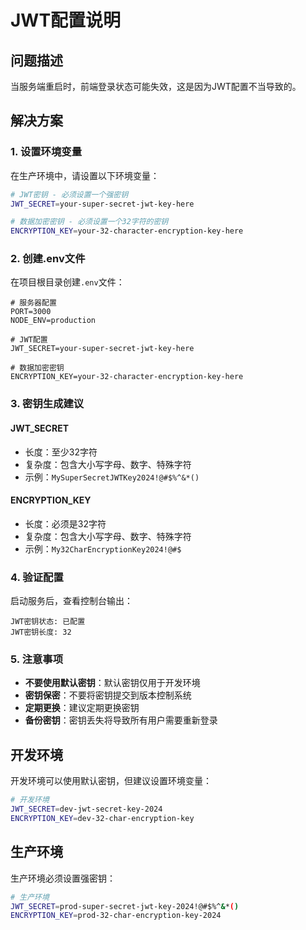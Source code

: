 # JWT配置说明

## 问题描述

当服务端重启时，前端登录状态可能失效，这是因为JWT配置不当导致的。

## 解决方案

### 1. 设置环境变量

在生产环境中，请设置以下环境变量：

```bash
# JWT密钥 - 必须设置一个强密钥
JWT_SECRET=your-super-secret-jwt-key-here

# 数据加密密钥 - 必须设置一个32字符的密钥
ENCRYPTION_KEY=your-32-character-encryption-key-here
```

### 2. 创建.env文件

在项目根目录创建`.env`文件：

```env
# 服务器配置
PORT=3000
NODE_ENV=production

# JWT配置
JWT_SECRET=your-super-secret-jwt-key-here

# 数据加密密钥
ENCRYPTION_KEY=your-32-character-encryption-key-here
```

### 3. 密钥生成建议

#### JWT_SECRET
- 长度：至少32字符
- 复杂度：包含大小写字母、数字、特殊字符
- 示例：`MySuperSecretJWTKey2024!@#$%^&*()`

#### ENCRYPTION_KEY
- 长度：必须是32字符
- 复杂度：包含大小写字母、数字、特殊字符
- 示例：`My32CharEncryptionKey2024!@#$`

### 4. 验证配置

启动服务后，查看控制台输出：

```
JWT密钥状态: 已配置
JWT密钥长度: 32
```

### 5. 注意事项

- **不要使用默认密钥**：默认密钥仅用于开发环境
- **密钥保密**：不要将密钥提交到版本控制系统
- **定期更换**：建议定期更换密钥
- **备份密钥**：密钥丢失将导致所有用户需要重新登录

## 开发环境

开发环境可以使用默认密钥，但建议设置环境变量：

```bash
# 开发环境
JWT_SECRET=dev-jwt-secret-key-2024
ENCRYPTION_KEY=dev-32-char-encryption-key
```

## 生产环境

生产环境必须设置强密钥：

```bash
# 生产环境
JWT_SECRET=prod-super-secret-jwt-key-2024!@#$%^&*()
ENCRYPTION_KEY=prod-32-char-encryption-key-2024
``` 